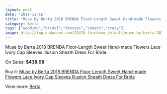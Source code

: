 ```yaml
---
layout: post
date: '2017-11-16'
title: "Muse by Berta 2018 BRENDA Floor-Length Sweet Hand-made Flowers Lace Ivory Cap Sleeves Illusion Sheath Dress For Bride"
category: Berta
tags: ["wedding","bridal","dresses","sheath","crazy"]
image: http://img.eudances.com/22415-thickbox_default/muse-by-berta-2018-brenda-floor-length-sweet-hand-made-flowers-lace-ivory-cap-sleeves-illusion-sheath-dress-for-bride.jpg
---
```

Muse by Berta 2018 BRENDA Floor-Length Sweet Hand-made Flowers Lace Ivory Cap Sleeves Illusion Sheath Dress For Bride

On Sales: **$438.98**
<a href="https://www.eudances.com/en/berta/7160-muse-by-berta-2018-brenda-floor-length-sweet-hand-made-flowers-lace-ivory-cap-sleeves-illusion-sheath-dress-for-bride.html"><amp-img layout="responsive" width="600" height="600" src="//img.eudances.com/22415-thickbox_default/muse-by-berta-2018-brenda-floor-length-sweet-hand-made-flowers-lace-ivory-cap-sleeves-illusion-sheath-dress-for-bride.jpg" alt="Muse by Berta 2018 BRENDA Floor-Length Sweet Hand-made Flowers Lace Ivory Cap Sleeves Illusion Sheath Dress For Bride 0" /></a>
<a href="https://www.eudances.com/en/berta/7160-muse-by-berta-2018-brenda-floor-length-sweet-hand-made-flowers-lace-ivory-cap-sleeves-illusion-sheath-dress-for-bride.html"><amp-img layout="responsive" width="600" height="600" src="//img.eudances.com/22424-thickbox_default/muse-by-berta-2018-brenda-floor-length-sweet-hand-made-flowers-lace-ivory-cap-sleeves-illusion-sheath-dress-for-bride.jpg" alt="Muse by Berta 2018 BRENDA Floor-Length Sweet Hand-made Flowers Lace Ivory Cap Sleeves Illusion Sheath Dress For Bride 1" /></a>
<a href="https://www.eudances.com/en/berta/7160-muse-by-berta-2018-brenda-floor-length-sweet-hand-made-flowers-lace-ivory-cap-sleeves-illusion-sheath-dress-for-bride.html"><amp-img layout="responsive" width="600" height="600" src="//img.eudances.com/22423-thickbox_default/muse-by-berta-2018-brenda-floor-length-sweet-hand-made-flowers-lace-ivory-cap-sleeves-illusion-sheath-dress-for-bride.jpg" alt="Muse by Berta 2018 BRENDA Floor-Length Sweet Hand-made Flowers Lace Ivory Cap Sleeves Illusion Sheath Dress For Bride 2" /></a>
<a href="https://www.eudances.com/en/berta/7160-muse-by-berta-2018-brenda-floor-length-sweet-hand-made-flowers-lace-ivory-cap-sleeves-illusion-sheath-dress-for-bride.html"><amp-img layout="responsive" width="600" height="600" src="//img.eudances.com/22422-thickbox_default/muse-by-berta-2018-brenda-floor-length-sweet-hand-made-flowers-lace-ivory-cap-sleeves-illusion-sheath-dress-for-bride.jpg" alt="Muse by Berta 2018 BRENDA Floor-Length Sweet Hand-made Flowers Lace Ivory Cap Sleeves Illusion Sheath Dress For Bride 3" /></a>
<a href="https://www.eudances.com/en/berta/7160-muse-by-berta-2018-brenda-floor-length-sweet-hand-made-flowers-lace-ivory-cap-sleeves-illusion-sheath-dress-for-bride.html"><amp-img layout="responsive" width="600" height="600" src="//img.eudances.com/22421-thickbox_default/muse-by-berta-2018-brenda-floor-length-sweet-hand-made-flowers-lace-ivory-cap-sleeves-illusion-sheath-dress-for-bride.jpg" alt="Muse by Berta 2018 BRENDA Floor-Length Sweet Hand-made Flowers Lace Ivory Cap Sleeves Illusion Sheath Dress For Bride 4" /></a>
<a href="https://www.eudances.com/en/berta/7160-muse-by-berta-2018-brenda-floor-length-sweet-hand-made-flowers-lace-ivory-cap-sleeves-illusion-sheath-dress-for-bride.html"><amp-img layout="responsive" width="600" height="600" src="//img.eudances.com/22420-thickbox_default/muse-by-berta-2018-brenda-floor-length-sweet-hand-made-flowers-lace-ivory-cap-sleeves-illusion-sheath-dress-for-bride.jpg" alt="Muse by Berta 2018 BRENDA Floor-Length Sweet Hand-made Flowers Lace Ivory Cap Sleeves Illusion Sheath Dress For Bride 5" /></a>
<a href="https://www.eudances.com/en/berta/7160-muse-by-berta-2018-brenda-floor-length-sweet-hand-made-flowers-lace-ivory-cap-sleeves-illusion-sheath-dress-for-bride.html"><amp-img layout="responsive" width="600" height="600" src="//img.eudances.com/22419-thickbox_default/muse-by-berta-2018-brenda-floor-length-sweet-hand-made-flowers-lace-ivory-cap-sleeves-illusion-sheath-dress-for-bride.jpg" alt="Muse by Berta 2018 BRENDA Floor-Length Sweet Hand-made Flowers Lace Ivory Cap Sleeves Illusion Sheath Dress For Bride 6" /></a>
<a href="https://www.eudances.com/en/berta/7160-muse-by-berta-2018-brenda-floor-length-sweet-hand-made-flowers-lace-ivory-cap-sleeves-illusion-sheath-dress-for-bride.html"><amp-img layout="responsive" width="600" height="600" src="//img.eudances.com/22418-thickbox_default/muse-by-berta-2018-brenda-floor-length-sweet-hand-made-flowers-lace-ivory-cap-sleeves-illusion-sheath-dress-for-bride.jpg" alt="Muse by Berta 2018 BRENDA Floor-Length Sweet Hand-made Flowers Lace Ivory Cap Sleeves Illusion Sheath Dress For Bride 7" /></a>
<a href="https://www.eudances.com/en/berta/7160-muse-by-berta-2018-brenda-floor-length-sweet-hand-made-flowers-lace-ivory-cap-sleeves-illusion-sheath-dress-for-bride.html"><amp-img layout="responsive" width="600" height="600" src="//img.eudances.com/22417-thickbox_default/muse-by-berta-2018-brenda-floor-length-sweet-hand-made-flowers-lace-ivory-cap-sleeves-illusion-sheath-dress-for-bride.jpg" alt="Muse by Berta 2018 BRENDA Floor-Length Sweet Hand-made Flowers Lace Ivory Cap Sleeves Illusion Sheath Dress For Bride 8" /></a>
<a href="https://www.eudances.com/en/berta/7160-muse-by-berta-2018-brenda-floor-length-sweet-hand-made-flowers-lace-ivory-cap-sleeves-illusion-sheath-dress-for-bride.html"><amp-img layout="responsive" width="600" height="600" src="//img.eudances.com/22416-thickbox_default/muse-by-berta-2018-brenda-floor-length-sweet-hand-made-flowers-lace-ivory-cap-sleeves-illusion-sheath-dress-for-bride.jpg" alt="Muse by Berta 2018 BRENDA Floor-Length Sweet Hand-made Flowers Lace Ivory Cap Sleeves Illusion Sheath Dress For Bride 9" /></a>

Buy it: [Muse by Berta 2018 BRENDA Floor-Length Sweet Hand-made Flowers Lace Ivory Cap Sleeves Illusion Sheath Dress For Bride](https://www.eudances.com/en/berta/7160-muse-by-berta-2018-brenda-floor-length-sweet-hand-made-flowers-lace-ivory-cap-sleeves-illusion-sheath-dress-for-bride.html "Muse by Berta 2018 BRENDA Floor-Length Sweet Hand-made Flowers Lace Ivory Cap Sleeves Illusion Sheath Dress For Bride")

View more: [Berta](https://www.eudances.com/en/110-berta "Berta")